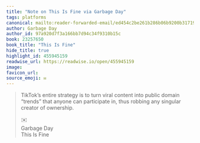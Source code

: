 ```yaml
---
title: "Note on This Is Fine via Garbage Day"
tags: platforms
canonical: mailto:reader-forwarded-email/ed454c2be261b286b06b9200b3171953
author: Garbage Day
author_id: 97a920d7f3a166bb7d94c34f9310b15c
book: 23257650
book_title: "This Is Fine"
hide_title: true
highlight_id: 455945159
readwise_url: https://readwise.io/open/455945159
image: 
favicon_url: 
source_emoji: ✉️
---
```


> TikTok’s entire strategy is to turn viral content into public domain “trends” that anyone can participate in, thus robbing any singular creator of ownership.
> <div class="quoteback-footer"><div class="quoteback-avatar"><span class="mini-emoji"> ✉️</span></div><div class="quoteback-metadata"><div class="metadata-inner"><span style="display:none">FROM:</span><div aria-label="Garbage Day" class="quoteback-author"> Garbage Day</div><div aria-label="This Is Fine" class="quoteback-title"> This Is Fine</div></div></div></div>